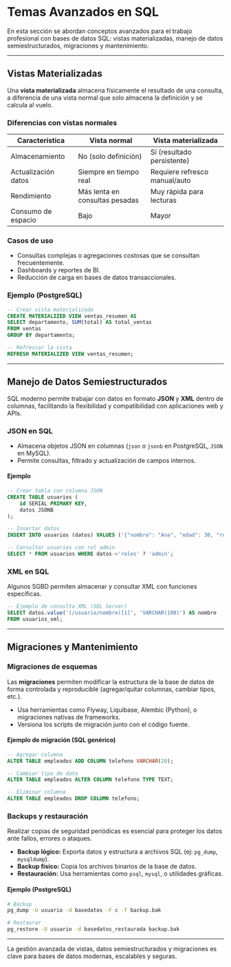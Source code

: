 # Temas Avanzados en SQL

En esta sección se abordan conceptos avanzados para el trabajo profesional con bases de datos SQL: vistas materializadas, manejo de datos semiestructurados, migraciones y mantenimiento.

---

## Vistas Materializadas

Una **vista materializada** almacena físicamente el resultado de una consulta, a diferencia de una vista normal que solo almacena la definición y se calcula al vuelo.

### Diferencias con vistas normales

| Característica      | Vista normal                   | Vista materializada           |
| ------------------- | ------------------------------ | ----------------------------- |
| Almacenamiento      | No (solo definición)           | Sí (resultado persistente)    |
| Actualización datos | Siempre en tiempo real         | Requiere refresco manual/auto |
| Rendimiento         | Más lenta en consultas pesadas | Muy rápida para lecturas      |
| Consumo de espacio  | Bajo                           | Mayor                         |

### Casos de uso

- Consultas complejas o agregaciones costosas que se consultan frecuentemente.
- Dashboards y reportes de BI.
- Reducción de carga en bases de datos transaccionales.

### Ejemplo (PostgreSQL)

```sql
-- Crear vista materializada
CREATE MATERIALIZED VIEW ventas_resumen AS
SELECT departamento, SUM(total) AS total_ventas
FROM ventas
GROUP BY departamento;

-- Refrescar la vista
REFRESH MATERIALIZED VIEW ventas_resumen;
```

---

## Manejo de Datos Semiestructurados

SQL moderno permite trabajar con datos en formato **JSON** y **XML** dentro de columnas, facilitando la flexibilidad y compatibilidad con aplicaciones web y APIs.

### JSON en SQL

- Almacena objetos JSON en columnas (`json` o `jsonb` en PostgreSQL, `JSON` en MySQL).
- Permite consultas, filtrado y actualización de campos internos.

#### Ejemplo

```sql
-- Crear tabla con columna JSON
CREATE TABLE usuarios (
	id SERIAL PRIMARY KEY,
	datos JSONB
);

-- Insertar datos
INSERT INTO usuarios (datos) VALUES ('{"nombre": "Ana", "edad": 30, "roles": ["admin", "editor"]}');

-- Consultar usuarios con rol admin
SELECT * FROM usuarios WHERE datos->'roles' ? 'admin';
```

### XML en SQL

Algunos SGBD permiten almacenar y consultar XML con funciones específicas.

```sql
-- Ejemplo de consulta XML (SQL Server)
SELECT datos.value('(/usuario/nombre)[1]', 'VARCHAR(100)') AS nombre
FROM usuarios_xml;
```

---

## Migraciones y Mantenimiento

### Migraciones de esquemas

Las **migraciones** permiten modificar la estructura de la base de datos de forma controlada y reproducible (agregar/quitar columnas, cambiar tipos, etc.).

- Usa herramientas como Flyway, Liquibase, Alembic (Python), o migraciones nativas de frameworks.
- Versiona los scripts de migración junto con el código fuente.

#### Ejemplo de migración (SQL genérico)

```sql
-- Agregar columna
ALTER TABLE empleados ADD COLUMN telefono VARCHAR(20);

-- Cambiar tipo de dato
ALTER TABLE empleados ALTER COLUMN telefono TYPE TEXT;

-- Eliminar columna
ALTER TABLE empleados DROP COLUMN telefono;
```

### Backups y restauración

Realizar copias de seguridad periódicas es esencial para proteger los datos ante fallos, errores o ataques.

- **Backup lógico:** Exporta datos y estructura a archivos SQL (ej: `pg_dump`, `mysqldump`).
- **Backup físico:** Copia los archivos binarios de la base de datos.
- **Restauración:** Usa herramientas como `psql`, `mysql`, o utilidades gráficas.

#### Ejemplo (PostgreSQL)

```bash
# Backup
pg_dump -U usuario -d basedatos -F c -f backup.bak

# Restaurar
pg_restore -U usuario -d basedatos_restaurada backup.bak
```

---

La gestión avanzada de vistas, datos semiestructurados y migraciones es clave para bases de datos modernas, escalables y seguras.
